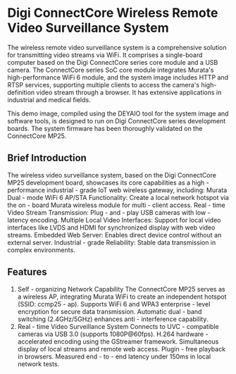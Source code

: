 # Digi ConnectCore Wireless Remote Video Surveillance System
The wireless remote video surveillance system is a comprehensive solution for transmitting video streams via WiFi. It comprises a single-board computer based on the Digi ConnectCore series core module and a USB camera. The ConnectCore series SoC core module integrates Murata's high-performance WiFi 6 module, and the system image includes HTTP and RTSP services, supporting multiple clients to access the camera's high-definition video stream through a browser. It has extensive applications in industrial and medical fields.

This demo image, compiled using the DEYAIO tool for the system image and software tools, is designed to run on Digi ConnectCore series development boards. The system firmware has been thoroughly validated on the ConnectCore MP25.

## Brief Introduction
The wireless video surveillance system, based on the Digi ConnectCore MP25 development board, showcases its core capabilities as a high - performance industrial - grade IoT web wireless gateway, including:
Murata Dual - mode WiFi 6 AP/STA Functionality: Create a local network hotspot via the on - board Murata wireless module for multi - client access.
Real - time Video Stream Transmission: Plug - and - play USB cameras with low - latency encoding.
Multiple Local Video Interfaces: Support for local video interfaces like LVDS and HDMI for synchronized display with web video streams.
Embedded Web Server: Enables direct device control without an external server.
Industrial - grade Reliability: Stable data transmission in complex environments.

## Features
1. Self - organizing Network Capability
The ConnectCore MP25 serves as a wireless AP, integrating Murata WiFi to create an independent hotspot (SSID: ccmp25 - ap).
Supports WiFi 6 and WPA3 enterprise - level encryption for secure data transmission.
Automatic dual - band switching (2.4GHz/5GHz) enhances anti - interference capability.
2. Real - time Video Surveillance System
Connects to UVC - compatible cameras via USB 3.0 (supports 1080P@60fps).
H.264 hardware - accelerated encoding using the GStreamer framework.
Simultaneous display of local streams and remote web access.
Plugin - free playback in browsers.
Measured end - to - end latency under 150ms in local network tests.